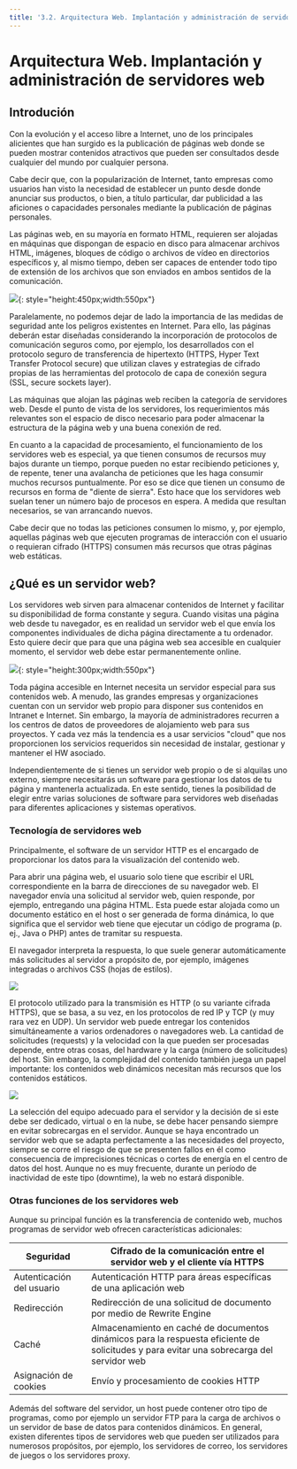 ```yaml
---
title: '3.2. Arquitectura Web. Implantación y administración de servidores web'
---
```


# **Arquitectura Web. Implantación y administración de servidores web**

## Introdución

Con la evolución y el acceso libre a Internet, uno de los principales alicientes que han surgido es la publicación de páginas web donde se pueden mostrar contenidos atractivos que pueden ser consultados desde cualquier del mundo por cualquier persona. 

Cabe decir que, con la popularización de Internet, tanto empresas como usuarios han visto la necesidad de establecer un punto desde donde anunciar sus productos, o bien, a título particular, dar publicidad a las aficiones o capacidades personales mediante la publicación de páginas personales. 

Las páginas web, en su mayoría en formato HTML, requieren ser alojadas en máquinas que dispongan de espacio en disco para almacenar archivos HTML, imágenes, bloques de código o archivos de vídeo en directorios específicos y, al mismo tiempo, deben ser capaces de entender todo tipo de extensión de los archivos que son enviados en ambos sentidos de la comunicación. 

![](../img/servidor1.jpg){: style="height:450px;width:550px"}

Paralelamente, no podemos dejar de lado la importancia de las medidas de seguridad ante los peligros existentes en Internet. Para ello, las páginas deberán estar diseñadas considerando la incorporación de protocolos de comunicación seguros como, por ejemplo, los desarrollados con el protocolo seguro de transferencia de hipertexto (HTTPS, Hyper Text Transfer Protocol secure) que utilizan claves y estrategias de cifrado propias de las herramientas del protocolo de capa de conexión segura (SSL, secure sockets layer). 

Las máquinas que alojan las páginas web reciben la categoría de servidores web. Desde el punto de vista de los servidores, los requerimientos más relevantes son el espacio de disco necesario para poder almacenar la estructura de la página web y una buena conexión de red. 

En cuanto a la capacidad de procesamiento, el funcionamiento de los servidores web es especial, ya que tienen consumos de recursos muy bajos durante un tiempo, porque pueden no estar recibiendo peticiones y, de repente, tener una avalancha de peticiones que les haga consumir muchos recursos puntualmente. Por eso se dice que tienen un consumo de recursos en forma de "diente de sierra". Esto hace que los servidores web suelan tener un número bajo de procesos en espera. A medida que resultan necesarios, se van arrancando nuevos. 

Cabe decir que no todas las peticiones consumen lo mismo, y, por ejemplo, aquellas páginas web que ejecuten programas de interacción con el usuario o requieran cifrado (HTTPS) consumen más recursos que otras páginas web estáticas. 

## ¿Qué es un servidor web?

Los servidores web sirven para almacenar contenidos de Internet y facilitar su disponibilidad de forma constante y segura. Cuando visitas una página web desde tu navegador, es en realidad un servidor web el que envía los componentes individuales de dicha página directamente a tu ordenador. Esto quiere decir que para que una página web sea accesible en cualquier momento, el servidor web debe estar permanentemente online. 


![](../img/servodpr2.jpeg){: style="height:300px;width:550px"}


Toda página accesible en Internet necesita un servidor especial para sus contenidos web. A menudo, las grandes empresas y organizaciones cuentan con un servidor web propio para disponer sus contenidos en Intranet e Internet. Sin embargo, la mayoría de administradores recurren a los centros de datos de proveedores de alojamiento web para sus proyectos. Y cada vez más la tendencia es a usar servicios "cloud" que nos proporcionen los servicios requeridos sin necesidad de instalar, gestionar y mantener el HW asociado.

Independientemente de si tienes un servidor web propio o de si alquilas uno externo, siempre necesitarás un software para gestionar los datos de tu página y mantenerla actualizada. En este sentido, tienes la posibilidad de elegir entre varias soluciones de software para servidores web diseñadas para diferentes aplicaciones y sistemas operativos. 

### Tecnología de servidores web

Principalmente, el software de un servidor HTTP es el encargado de proporcionar los datos para la visualización del contenido web. 

Para abrir una página web, el usuario solo tiene que escribir el URL correspondiente en la barra de direcciones de su navegador web. El navegador envía una solicitud al servidor web, quien responde, por ejemplo, entregando una página HTML. Esta puede estar alojada como un documento estático en el host o ser generada de forma dinámica, lo que significa que el servidor web tiene que ejecutar un código de programa (p. ej., Java o PHP) antes de tramitar su respuesta. 

El navegador interpreta la respuesta, lo que suele generar automáticamente más solicitudes al servidor a propósito de, por ejemplo, imágenes integradas o archivos CSS (hojas de estilos). 

![](../img/tecnologias.png)

El protocolo utilizado para la transmisión es HTTP (o su variante cifrada HTTPS), que se basa, a su vez, en los protocolos de red IP y TCP (y muy rara vez en UDP). Un servidor web puede entregar los contenidos simultáneamente a varios ordenadores o navegadores web. La cantidad de solicitudes (requests) y la velocidad con la que pueden ser procesadas depende, entre otras cosas, del hardware y la carga (número de solicitudes) del host. Sin embargo, la complejidad del contenido también juega un papel importante: los contenidos web dinámicos necesitan más recursos que los contenidos estáticos. 

![](../img/tcpip.webp)

La selección del equipo adecuado para el servidor y la decisión de si este debe ser dedicado, virtual o en la nube, se debe hacer pensando siempre en evitar sobrecargas en el servidor. Aunque se haya encontrado un servidor web que se adapta perfectamente a las necesidades del proyecto, siempre se corre el riesgo de que se presenten fallos en él como consecuencia de imprecisiones técnicas o cortes de energía en el centro de datos del host. Aunque no es muy frecuente, durante un período de inactividad de este tipo (downtime), la web no estará disponible. 

### Otras funciones de los servidores web

Aunque su principal función es la transferencia de contenido web, muchos programas de servidor web ofrecen características adicionales: 

 Seguridad                  | Cifrado de la comunicación entre el servidor web y el cliente vía HTTPS                                                                   
----------------------------|-------------------------------------------------------------------------------------------------------------------------------------------
 Autenticación del usuario  | Autenticación HTTP para áreas específicas de una aplicación web                                                                           
 Redirección                | Redirección de una solicitud de documento por medio de Rewrite Engine                                                                     
 Caché                | Almacenamiento en caché de documentos dinámicos para la respuesta eficiente de solicitudes y para evitar una sobrecarga del servidor web  
 Asignación de cookies      | Envío y procesamiento de cookies HTTP    

Además del software del servidor, un host puede contener otro tipo de programas, como por ejemplo un servidor FTP para la carga de archivos o un servidor de base de datos para contenidos dinámicos. En general, existen diferentes tipos de servidores web que pueden ser utilizados para numerosos propósitos, por ejemplo, los servidores de correo, los servidores de juegos o los servidores proxy. 


